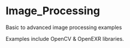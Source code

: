 # Image_Processing
Basic to advanced image processing examples

Examples include OpenCV & OpenEXR libraries.

